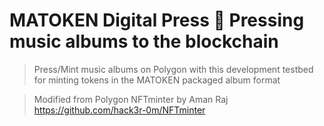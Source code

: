 # MATOKEN Digital Press 📀 Pressing music albums to the blockchain

> Press/Mint music albums on Polygon with this development testbed for minting tokens in the MATOKEN packaged album format

> Modified from Polygon NFTminter by Aman Raj https://github.com/hack3r-0m/NFTminter
